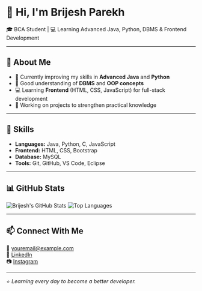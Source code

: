 # 👋 Hi, I'm Brijesh Parekh

🎓 BCA Student | 💻 Learning Advanced Java, Python, DBMS & Frontend Development

---

## 🚀 About Me
- 🌱 Currently improving my skills in **Advanced Java** and **Python**
- 🧩 Good understanding of **DBMS** and **OOP concepts**
- 💻 Learning **Frontend** (HTML, CSS, JavaScript) for full-stack development
- 🔭 Working on projects to strengthen practical knowledge

---

## 🧠 Skills
- **Languages:** Java, Python, C, JavaScript  
- **Frontend:** HTML, CSS, Bootstrap  
- **Database:** MySQL  
- **Tools:** Git, GitHub, VS Code, Eclipse  

---

## 📊 GitHub Stats
![Brijesh's GitHub Stats](https://github-readme-stats.vercel.app/api?username=brijeshparekh&show_icons=true&theme=tokyonight&hide_border=true)
![Top Languages](https://github-readme-stats.vercel.app/api/top-langs/?username=brijeshparekh&layout=compact&theme=tokyonight&hide_border=true)

---

## 📫 Connect With Me
📧 youremail@example.com  
🔗 [LinkedIn](https://linkedin.com/in/yourprofile)  
📷 [Instagram](https://instagram.com/yourprofile)

---

⭐ *Learning every day to become a better developer.*
